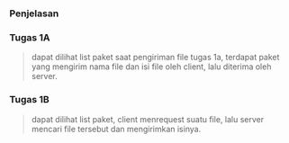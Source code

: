 <h3>Penjelasan</h3>

### Tugas 1A
>dapat dilihat list paket saat pengiriman file tugas 1a, terdapat paket yang mengirim nama file dan isi file oleh client, lalu diterima oleh server.

### Tugas 1B
>dapat dilihat list paket, client menrequest suatu file, lalu server mencari file tersebut dan mengirimkan isinya. 
